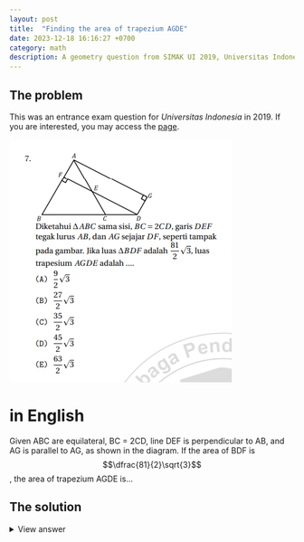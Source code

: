 ```yaml
---
layout: post
title:  "Finding the area of trapezium AGDE"
date: 2023-12-18 16:16:27 +0700
category: math
description: A geometry question from SIMAK UI 2019, Universitas Indonesia's entrance exam.
---
```

<script src="https://cdn.mathjax.org/mathjax/latest/MathJax.js?config=TeX-AMS-MML_HTMLorMML" type="text/javascript"></script>

## The problem

This was an entrance exam question for *Universitas Indonesia* in 2019. If you are interested, you may access the [page](https://bimbinganalumniui.com/edukasi/pelajaran/topik/590).

![the math problem](/assets/images/uigeometryproblem.png)

# in English
Given ABC are equilateral, BC = 2CD, line DEF is perpendicular to AB, and AG is parallel to AG, as shown in the diagram. If the area of BDF is $$\dfrac{81}{2}\sqrt{3}$$, the area of trapezium AGDE is...

## The solution
<details>
<summary>View answer</summary>
Let us understand the givens in the problem.

$$ AB = BC = AC = 2CD 
\\ BD = 3CD
\\ DF = AG 
$$

My attempt to attack this problem is to find the area of triangle AFE so we can subtract the whole area by the sum of area BFD and AFE. 

To accomplish this, for starters, we need to know the value of AF.

$$
AB = 2CD
\\ BF = 2CD - x
\\ AF = x
$$

We'll have to set up two equations to find this value of $$x$$. Notice that our BF and AF produces a right triangle with side AG. We can use the Phytagoras Theorem.

$$
(BD)^2 = (BF)^2 + (AG)^2
\\(3CD)^2 = (2CD-x)^2 + (AG)^2
$$

This can be simplified to,

$$
eq. 1: (AG)^2 = (3CD)^2 - (2CD - x)^2
$$

For the second equation,
$$
(AD)^2 = (AF)^2 + (AG)^2
$$

However we'll require the value of AD first.

Notice that the midpoint of BC which we will call Y. AY-YD-DA forms a right triangle. So it's simply just applying the Phytagoras Theorem to find the value of AD.

$$
AY = \sqrt{3}CD, YD = 2CD
\\ AD = \sqrt{3(CD)^2 + 4(CD)^2}
\\ AD = \sqrt{7}CD
$$

Now we can solve the second equation.

$$
(AD)^2 = (AF)^2 + (AG)^2
\\ (\sqrt{7}CD)^2 = x^2 + (AG)^2
\\ eq. 2: (AG)^2 = 7(CD)^2 - x^2
$$

Equating the two expressions of AG,

$$
(3CD)^2 - (2CD - x)^2 = 7(CD)^2 - x^2
\\ 9(CD)^2 - (4(CD)^2 - 4CDx + x^2) = 7(CD)^2 - x^2
\\ 9(CD)^2 - 4(CD)^2 + 4CDx - x^2 + x^2 - 7(CD)^2 = 0
\\ -2(CD)^2 + 4CDx = 0
\\ 4CDx = 2(CD)^2
\\ x = \dfrac{2(CD)^2}{4CD}
\\ x = \dfrac{1}{2}CD
\\ AF = \dfrac{1}{2}CD
$$

which means $$BF = \dfrac{3}{2}CD$$.

Then we can find AG using any of the Phytagoras equation we used earlier.

$$
(AG)^2 = 7(CD)^2 - (AF)^2
\\ (AG)^2 = 7(CD)^2 - (\dfrac{1}{2}CD)^2
\\ (AG)^2 = 7(CD)^2 - \dfrac{1}{4}(CD)^2
\\ (AG)^2 = \dfrac{27}{4}(CD)^2
\\ AG = \dfrac{3\sqrt{3}}{2}CD
$$

This is great. We can know figure out the value of CD.

$$
A_{BDF} = \dfrac{81}{2}\sqrt{3}
\\ \dfrac{1}{2}(BF)(DF) = \dfrac{81}{2}\sqrt{3}
\\ \dfrac{1}{2}(\dfrac{3}{2}CD)(\dfrac{3\sqrt{3}}{2}CD) = \dfrac{81}{2}\sqrt{3}
$$

By inspection, we can cancel $$\sqrt{3}, 81, 3, 2$$ Leaving us with,

$$
(CD)^2 = 36
\\ CD = 6
$$

A mystery unlocked.

Now we just need the value of EF. Notice that if we have a line, EB. We would be producing a right triangle. 
A right triangle of lines AB, BE, and EA. 

Consequentially, we can also create a similar right triangle expression.

"In a right triangle, if the altitude drawn from the right angle to the hypotenuse divides the hypotenuse into two segments, then the length of the altitude is the geometric mean of the lengths of the two segments." ([Source](https://calcworkshop.com/triangle-trig/similar-right-triangles))

Let $$ EF = a $$ 

$$
\dfrac{AF}{EF} = \dfrac{EF}{BF}
\\ AF = 3, BF = 9
\\ \dfrac{3}{a} = \dfrac{a}{9}
\\ a^2 = 27
\\ EF = a = 3\sqrt{3} 
$$

The area of right triangle AFE is,

$$
A_{AFE} = \dfrac{1}{2}(AF)(EF)
\\ = \dfrac{1}{2}(3)(3\sqrt{3})
\\ = \dfrac{9}{2}\sqrt{3}
$$

The area of the rectangle AGDF is,

$$
A_{AGDF} = (AF)(AG)
\\ = 3(9\sqrt{3})
\\ = 27\sqrt{3}
$$

And we have finally reached the end. 

The area of the polygon AGDB is,

$$
A_{AGDB} = A_{AGDF} + A_{BDF}
\\ = 27\sqrt{3} + \dfrac{81}{2}\sqrt{3}
\\ = \dfrac{135}{2}\sqrt{3}
$$

While the area of the polygons without the trapezium is,

$$
A_{AFE} + A_{BDF} = \dfrac{9}{2}\sqrt{3} + \dfrac{81}{2}\sqrt{3}
\\ = \dfrac{90}{2}\sqrt{3}
$$

And therefore...

$$
A_{AGDE} = \dfrac{135}{2}\sqrt{3} - \dfrac{90}{2}\sqrt{3}
\\ = \dfrac{45}{2}\sqrt{3}

$$

</details>